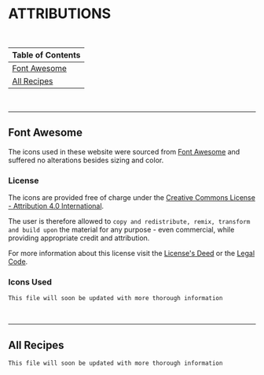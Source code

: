 # ATTRIBUTIONS

<br>

|**Table of Contents**|
|----------------|
|[Font Awesome](#font-awesome)|
|[All Recipes](#all-recipes)|

<br>

---

## Font Awesome
The icons used in these website were sourced from [Font Awesome](https://fontawesome.com/) and suffered no alterations besides sizing and color.

### License
The icons are provided free of charge under the [Creative Commons License - Attribution 4.0 International](https://creativecommons.org/licenses/by/4.0/).

The user is therefore allowed to `copy and redistribute, remix, transform and build upon` the material for any purpose - even commercial, while providing appropriate credit and attribution.

For more information about this license visit the [License's Deed](https://creativecommons.org/licenses/by/4.0/) or the [Legal Code](https://creativecommons.org/licenses/by/4.0/legalcode.en).

### Icons Used
`This file will soon be updated with more thorough information`

<br>

---

## All Recipes
`This file will soon be updated with more thorough information`